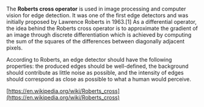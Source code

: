 The **Roberts cross operator** is used in image processing and computer vision
for edge detection. It was one of the first edge detectors and was initially
proposed by Lawrence Roberts in 1963.[1] As a differential operator, the idea
behind the Roberts cross operator is to approximate the gradient of an image
through discrete differentiation which is achieved by computing the sum of the
squares of the differences between diagonally adjacent pixels.

According to Roberts, an edge detector should have the following properties:
the produced edges should be well-defined, the background should contribute
as little noise as possible, and the intensity of edges should correspond as
close as possible to what a human would perceive.

[https://en.wikipedia.org/wiki/Roberts_cross](https://en.wikipedia.org/wiki/Roberts_cross)